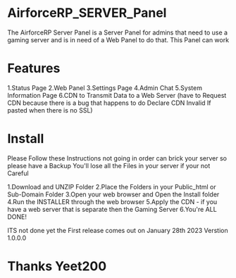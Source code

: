 # AirforceRP_SERVER_Panel
The AirforceRP Server Panel is a Server Panel for admins that need to use a gaming server and is in need of a Web Panel to do that. This Panel can work
# Features
1.Status Page
2.Web Panel
3.Settings Page
4.Admin Chat
5.System Information Page
6.CDN to Transmit Data to a Web Server (have to Request CDN because there is a bug that happens to do Declare CDN Invalid If pasted when there is no SSL)
# Install
Please Follow these Instructions not going in order can brick your server so please have a Backup 
You'll lose all the Files in your server if your not Careful

1.Download and UNZIP Folder
2.Place the Folders in your Public_html or Sub-Domain Folder
3.Open your web browser and Open the Install folder
4.Run the INSTALLER through the web browser
5.Apply the CDN - if you have a web server that is separate then the Gaming Server
6.You're ALL DONE!

ITS not done yet the First release comes out on January 28th 2023
Verstion 1.0.0.0
# Thanks Yeet200
